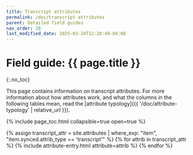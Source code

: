 ```yaml
---
title: Transcript attributes
permalink: /doc/transcript-attributes
parent: Detailed field guides
nav_order: 20
last_modified_date: 2025-03-24T12:20:49-04:00
---
```


# Field guide: {{ page.title }}
{:.no_toc}

This page contains information on <span class="keyterm">transcript attributes</span>.
For more information about how attributes work, and what the columns in the following tables mean, read the [attribute typology]({{ '/doc/attribute-typology' | relative_url }}).

{% include page_toc.html collapsible=true open=true %}

{% assign transcript_attr = site.attributes | where_exp: "item", "item.synced.attrib_type == 'transcript'" %}
{% for attrib in transcript_attr %}
  {% include attribute-entry.html attribute=attrib %}
{% endfor %}

